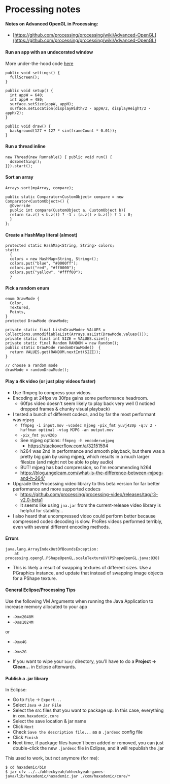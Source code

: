 # Processing notes

#### Notes on Advanced OpenGL in Processing:

* [https://github.com/processing/processing/wiki/Advanced-OpenGL](https://github.com/processing/processing/wiki/Advanced-OpenGL)

#### Run an app with an undecorated window

More under-the-hood code [here](https://github.com/praxis-live/praxis/blob/master/praxis.video.pgl/src/net/neilcsmith/praxis/video/pgl/PGLPlayer.java#L251)

```
public void settings() {
  fullScreen();
}

public void setup() {
  int appW = 640;
  int appH = 480;
  surface.setSize(appW, appH);
  surface.setLocation(displayWidth/2 - appW/2, displayHeight/2 - appH/2);
}

public void draw() {
  background(127 + 127 * sin(frameCount * 0.01));
}
```

#### Run a thread inline

```
new Thread(new Runnable() { public void run() {
  doSomething();
}}).start();

```

#### Sort an array

```
Arrays.sort(myArray, compare);

public static Comparator<CustomObject> compare = new Comparator<CustomObject>() {
  @Override
  public int compare(CustomObject a, CustomObject b){
  return (a.z() < b.z()) ? -1 : (a.z() > b.z()) ? 1 : 0;
  }
};
```

#### Create a HashMap literal (almost)

```
protected static HashMap<String, String> colors;
static
  {
  colors = new HashMap<String, String>();
  colors.put("blue", "#0000ff");
  colors.put("red", "#ff0000");
  colors.put("yellow", "#ffff00");
  }
```

#### Pick a random enum

```
enum DrawMode {
  Color,
  Textured,
  Points,
}
protected DrawMode drawMode;

private static final List<DrawMode> VALUES = Collections.unmodifiableList(Arrays.asList(DrawMode.values()));
private static final int SIZE = VALUES.size();
private static final Random RANDOM = new Random();
public static DrawMode randomDrawMode()  {
  return VALUES.get(RANDOM.nextInt(SIZE));
}

// choose a random mode
drawMode = randomDrawMode();
```

#### Play a 4k video (or just play videos faster)

* Use ffmpeg to compress your videos. 
* Encoding at 24fps vs 30fps gains some performance headroom. 
	* 60fps video doesn't seem likely to play back very well (I noticed dropped frames & chunky visual playback)
* I tested a bunch of different codecs, and by far the most performant was `mjpeg`
	* `ffmpeg -i input.mov -vcodec mjpeg -pix_fmt yuvj420p -q:v 2 -huffman optimal -vtag MJPG -an output.mov`
	* `-pix_fmt yuv420p`
	* See mjpeg options: `ffmpeg -h encoder=mjpeg`
		* https://stackoverflow.com/a/32151594
	* h264 was 2nd in performance and smooth playback, but there was a pretty big gain by using mjpeg, which results in a much larger filesize (and might not be able to play audio)
	* BUT! mjpeg has bad compression, so I'm recommending h264
	* https://blog.angelcam.com/what-is-the-difference-between-mjpeg-and-h-264/
* Upgrade the Processing video library to this beta version for far better performance and more supported codecs
	* https://github.com/processing/processing-video/releases/tag/r3-v2.0-beta1
	* It seems like using `jna.jar` from the current-release video library is helpful for stability... 
* I also heard that uncompressed video could perform better because compressed codec decoding is slow. ProRes videos performed terribly, even with several different encoding methods.

#### Errors

```
java.lang.ArrayIndexOutOfBoundsException:
	at processing.opengl.PShapeOpenGL.scaleTextureUV(PShapeOpenGL.java:838)
```

* This is likely a result of swapping textures of different sizes. Use a PGraphics instance, and update that instead of swapping image objects for a PShape texture.

#### General Eclipse/Processing Tips

Use the following VM Arguments when running the Java Application to increase memory allocated to your app

* `-Xmx2048M`
* `-Xms1024M`

or

* `-Xmx4G`
* `-Xms2G`

* If you want to wipe your `bin/` directory, you'll have to do a **Project -> Clean…** in Eclipse afterwards.

#### Publish a .jar library

In Eclipse:

* Go to `File` -> `Export...`
* Select `Java` -> `Jar File`
* Select the src files that you want to package up. In this case, everything in `com.haxademic.core`
* Select the save location & jar name
* Click `Next`
* Check `Save the description file...` as a `.jardesc` config file
* Click `Finish`
* Next time, if package files haven't been added or removed, you can just double-click the new `.jardesc` file in Eclipse, and it will republish the .jar

This used to work, but not anymore (for me):

```
$ cd haxademic/bin
$ jar cfv ../../ohheckyeah/ohheckyeah-games-java/lib/haxademic/haxademic.jar ./com/haxademic/core/*
```
